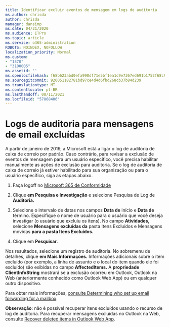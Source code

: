 ```yaml
---
title: Identificar excluir eventos de mensagem em logs de auditoria
ms.author: chrisda
author: chrisda
manager: dansimp
ms.date: 04/21/2020
ms.audience: ITPro
ms.topic: article
ms.service: o365-administration
ROBOTS: NOINDEX, NOFOLLOW
localization_priority: Normal
ms.custom:
- "1370"
- "3100005"
ms.assetid: ''
ms.openlocfilehash: f68b623abd0efa990df71e5bf1ea1c9e7367ed691b1752f68c971e973922a63d
ms.sourcegitcommit: 920051182781bd97ce4d4d6fbd268cb37b84d239
ms.translationtype: MT
ms.contentlocale: pt-BR
ms.lasthandoff: 08/11/2021
ms.locfileid: "57868406"
---
```

# <a name="audit-logs-for-deleted-email-messages"></a>Logs de auditoria para mensagens de email excluídas

A partir de janeiro de 2019, a Microsoft está a ligar o log de auditoria de caixa de correio por padrão. Caso contrário, para revisar a exclusão de eventos de mensagem para um usuário específico, você precisa habilitar manualmente as ações de exclusão para auditoria. Se o log de auditoria de caixa de correio já estiver habilitado para sua organização ou para o usuário específico, siga as etapas abaixo.

1. Faça logoff no [Microsoft 365 de Conformidade](https://protection.office.com/)

2. Clique **em Pesquisa e Investigação** e selecione Pesquisa de Log de **Auditoria.**

3. Selecione o intervalo de datas nos campos **Data de** início e **Data de** término. Especifique o nome de usuário para o usuário que você deseja investigar (o usuário que excluiu os itens). No campo **Atividades,** selecione **Mensagens excluídas da** pasta Itens Excluídos e Mensagens movidas **para a pasta Itens Excluídos.**

4. Clique em **Pesquisar**.

Nos resultados, selecione um registro de auditoria. No sobremenu de detalhes, clique **em Mais Informações.** Informações adicionais sobre o item excluído (por exemplo, a linha de assunto e o local do item quando ele foi excluído) são exibidas no campo **AffectedItems.** A **propriedade ClientInfoString** mostrará se a exclusão ocorreu em Outlook, Outlook na Web (anteriormente conhecido como Outlook Web App) ou em qualquer outro dispositivo.

Para obter mais informações, [consulte Determining who set up email forwarding for a mailbox](https://docs.microsoft.com/microsoft-365/compliance/auditing-troubleshooting-scenarios#determine-if-a-user-deleted-email-items).

**Observação**: não é possível recuperar itens excluídos usando o recurso de log de auditoria. Para recuperar mensagens excluídas no Outlook na Web, consulte [Recover deleted items in Outlook Web App](https://support.office.com/article/C3D8FC15-EEEF-4F1C-81DF-E27964B7EDD4).
